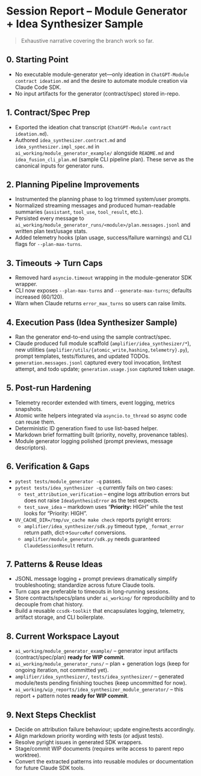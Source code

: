 # Session Report – Module Generator + Idea Synthesizer Sample

> Exhaustive narrative covering the branch work so far.

## 0. Starting Point
- No executable module-generator yet—only ideation in `ChatGPT-Module contract ideation.md` and the desire to automate module creation via Claude Code SDK.
- No input artifacts for the generator (contract/spec) stored in-repo.

## 1. Contract/Spec Prep
- Exported the ideation chat transcript (`ChatGPT-Module contract ideation.md`).
- Authored `idea_synthesizer.contract.md` and `idea_synthesizer.impl_spec.md` in `ai_working/module_generator_example/` alongside `README.md` and `idea_fusion_cli_plan.md` (sample CLI pipeline plan). These serve as the canonical inputs for generator runs.

## 2. Planning Pipeline Improvements
- Instrumented the planning phase to log trimmed system/user prompts.
- Normalized streaming messages and produced human-readable summaries (`assistant`, `tool_use`, `tool_result`, etc.).
- Persisted every message to `ai_working/module_generator_runs/<module>/plan.messages.jsonl` and written plan text/usage stats.
- Added telemetry hooks (plan usage, success/failure warnings) and CLI flags for `--plan-max-turns`.

## 3. Timeouts → Turn Caps
- Removed hard `asyncio.timeout` wrapping in the module-generator SDK wrapper.
- CLI now exposes `--plan-max-turns` and `--generate-max-turns`; defaults increased (60/120).
- Warn when Claude returns `error_max_turns` so users can raise limits.

## 4. Execution Pass (Idea Synthesizer Sample)
- Ran the generator end-to-end using the sample contract/spec.
- Claude produced full module scaffold (`amplifier/idea_synthesizer/*`), new utilities (`amplifier/utils/{atomic_write,hashing,telemetry}.py`), prompt templates, tests/fixtures, and updated TODOs.
- `generation.messages.jsonl` captured every tool invocation, lint/test attempt, and todo update; `generation.usage.json` captured token usage.

## 5. Post-run Hardening
- Telemetry recorder extended with timers, event logging, metrics snapshots.
- Atomic write helpers integrated via `asyncio.to_thread` so async code can reuse them.
- Deterministic ID generation fixed to use list-based helper.
- Markdown brief formatting built (priority, novelty, provenance tables).
- Module generator logging polished (prompt previews, message descriptors).

## 6. Verification & Gaps
- `pytest tests/module_generator -q` passes.
- `pytest tests/idea_synthesizer -q` currently fails on two cases:
  * `test_attribution_verification` – engine logs attribution errors but does not raise `IdeaSynthesisError` as the test expects.
  * `test_save_idea` – markdown uses “**Priority:** HIGH” while the test looks for “Priority: HIGH”.
- `UV_CACHE_DIR=/tmp/uv_cache make check` reports pyright errors:
  * `amplifier/idea_synthesizer/sdk.py` timeout type, `_format_error` return path, dict→`SourceRef` conversions.
  * `amplifier/module_generator/sdk.py` needs guaranteed `ClaudeSessionResult` return.

## 7. Patterns & Reuse Ideas
- JSONL message logging + prompt previews dramatically simplify troubleshooting; standardize across future Claude tools.
- Turn caps are preferable to timeouts in long-running sessions.
- Store contracts/specs/plans under `ai_working/` for reproducibility and to decouple from chat history.
- Build a reusable `ccsdk-toolkit` that encapsulates logging, telemetry, artifact storage, and CLI boilerplate.

## 8. Current Workspace Layout
- `ai_working/module_generator_example/` – generator input artifacts (contract/spec/plan) **ready for WIP commit**.
- `ai_working/module_generator_runs/` – plan + generation logs (keep for ongoing iteration, not committed yet).
- `amplifier/idea_synthesizer/`, `tests/idea_synthesizer/` – generated module/tests pending finishing touches (keep uncommitted for now).
- `ai_working/wip_reports/idea_synthesizer_module_generator/` – this report + pattern notes **ready for WIP commit**.

## 9. Next Steps Checklist
- Decide on attribution failure behaviour; update engine/tests accordingly.
- Align markdown priority wording with tests (or adjust tests).
- Resolve pyright issues in generated SDK wrappers.
- Stage/commit WIP documents (requires write access to parent repo worktree).
- Convert the extracted patterns into reusable modules or documentation for future Claude SDK tools.

